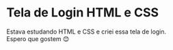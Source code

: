 # Tela de Login HTML e CSS
Estava estudando HTML e CSS e criei essa tela de login. <br>
Espero que gostem 😊
